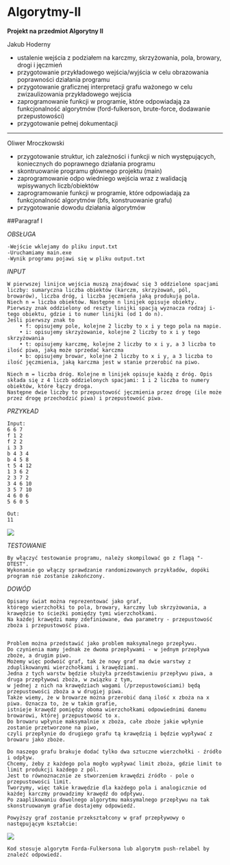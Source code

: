 # Algorytmy-II
**Projekt na przedmiot Algorytny II**

Jakub Hoderny

- ustalenie wejścia z podziałem na karczmy, skrzyżowania,
  pola, browary, drogi i jęczmień
- przygotowanie przykładowego wejścia/wyjścia w celu
  obrazowania poprawności działania programu
- przygotowanie graficznej interpretacji grafu ważonego
  w celu zwizaulizowania przykładowego wejścia
- zaprogramowanie funkcji w programie, które odpowiadają
  za funkcjonalność algorytmów (ford-fulkerson, brute-force,
  dodawanie przepustowości)
- przygotowanie pełnej dokumentacji

---------------------------------------------------------

Oliwer Mroczkowski

- przygotowanie struktur, ich zależności i funkcji w nich występujących,
  koniecznych do poprawnego działania programu
- skontruowanie programu głównego projektu (main)
- zaprogramowanie odpo
  wiedniego wejścia wraz z walidacją
  wpisywanych liczb/obiektów
- zaprogramowanie funkcji w programie, które odpowiadają
  za funkcjonalność algorytmów (bfs, konstruowanie grafu)
- przygotowanie dowodu działania algorytmów

##Paragraf I

*OBSŁUGA*

    -Wejście wklejamy do pliku input.txt
    -Uruchamiamy main.exe
    -Wynik programu pojawi się w pliku output.txt

*INPUT*

    W pierwszej linijce wejścia muszą znajdować się 3 oddzielone spacjami liczby: sumaryczna liczba obiektów (karczm, skrzyżowań, pól, browarów), liczba dróg, i liczba jęczmieńa jaką produkują pola.
    Niech n = liczba obiektów. Następne n linijek opisuje obiekty. Pierwszy znak oddzielony od reszty linijki spacją wyznacza rodzaj i-tego obiektu, gdzie i to numer linijki (od 1 do n).
    Jeśli pierwszy znak to
        • f: opisujemy pole, kolejne 2 liczby to x i y tego pola na mapie.
        • i: opisujemy skrzyżowanie, kolejne 2 liczby to x i y tego skrzyżowania
        • t: opisujemy karczmę, kolejne 2 liczby to x i y, a 3 liczba to ilość piwa, jaką może sprzedać karczma
        • b: opisujemy browar, kolejne 2 liczby to x i y, a 3 liczba to ilość jęczmienia, jaką karczma jest w stanie przerobić na piwo.

    Niech m = liczba dróg. Kolejne m linijek opisuje każdą z dróg. Opis składa się z 4 liczb oddzielonych spacjami: 1 i 2 liczba to numery obiektów, które łączy droga. 
    Następne dwie liczby to przepustowość jęczmienia przez drogę (ile może przez drogę przechodzić piwa) i przepustowość piwa.
 
*PRZYKŁAD*

```
Input:
6 6 7
f 1 2
f 2 2
i 3 3
b 4 3 4
b 4 5 8
t 5 4 12
1 3 6 2
2 3 7 2
3 4 6 10
3 5 7 10
4 6 0 6
5 6 0 5

Out:
11
```

![](https://i.imgur.com/HcW058Y.png)

*TESTOWANIE*

    By włączyć testowanie programu, należy skompilować go z flagą "-DTEST".
    Wykonanie go włączy sprawdzanie randomizowanych przykładów, dopóki program nie zostanie zakończony.

*DOWÓD*

    Opisany świat można reprezentować jako graf,
    którego wierzchołki to pola, browary, karczmy lub skrzyżowania, a krawędzie to ścieżki pomiędzy tymi wierzchołkami.
    Na każdej krawędzi mamy zdefiniowane, dwa parametry - przepustowość zboża i przepustowość piwa. 


    Problem można przedstawić jako problem maksymalnego przepływu.
    Do czynienia mamy jednak ze dwoma przepływami - w jednym przepływa zboże, a drugim piwo.
    Możemy więc podwoić graf, tak że nowy graf ma dwie warstwy z zduplikowanymi wierzchołkami i krawędziami. 
    Jedna z tych warstw będzie służyła przedstawieniu przepływu piwa, a druga przepływowi zboża, w związku z tym,
    w jednej z nich na krawędziach wagami (/przepustowościami) będą przepustowości zboża a w drugiej piwa. 
    Także wiemy, że w browarze można przerobić daną ilość x zboża na x piwa. Oznacza to, że w takim grafie,
    istnieje krawędź pomiędzy oboma wierzchołkami odpowiednimi danemu browarowi, której przepustowość to x.
    Do browaru wpłynie maksymalnie x zboża, całe zboże jakie wpłynie zostanie przetworzone na piwo, 
    czyli przepłynie do drugiego grafu tą krawędzią i będzie wypływać z browaru jako zboże. 

    Do naszego grafu brakuje dodać tylko dwa sztuczne wierzchołki - źródło i odpływ.
    Chcemy, żeby z każdego pola mogło wypływać limit zboża, gdzie limit to limit produkcji każdego z pól. 
    Jest to równoznacznie ze stworzeniem krawędzi źródło - pole o przepustowości limit. 
    Tworzymy, więc takie krawędzie dla każdego pola i analogicznie od każdej karczmy prowadzimy krawędź do odpływu.
    Po zaaplikowaniu dowolnego algorytmu maksymalnego przepływu na tak skonstruowanym grafie dostajemy odpowiedź.

    Powyższy graf zostanie przekształcony w graf przepływowy o następującym kształcie:
![](https://i.imgur.com/QlSqmJa.png)

    Kod stosuje algorytm Forda-Fulkersona lub algorytm push-relabel by znaleźć odpowiedź.
